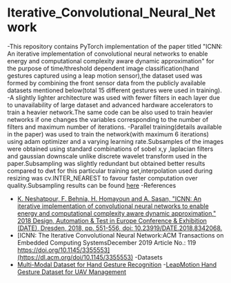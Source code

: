 # Iterative_Convolutional_Neural_Network
-This repository contains PyTorch implementation of the paper titled "ICNN: An iterative implementation of convolutional neural networks to enable energy and computational complexity aware dynamic approximation" for the purpose of time/threshold dependent image classification(hand gestures captured using a leap motion sensor),the dataset used was formed by combining the front sensor data from the publicly available datasets mentioned below(total 15 different gestures were used in training).
-A slightly lighter architecture was used with fewer filters in each layer due to unavailability of large dataset and advanced hardware accelerators to train a heavier network.The same code can be also used to train heavier networks if one changes the variables corresponding to the number of filters and maximum number of iterations.
-Parallel training(details available in the paper) was used to train the network(with maximum 6 iterations) using adam optimizer and a varying learning rate.Subsamples of the images were obtained using standard combinations of sobel x,y ,laplacian filters and gaussian downscale unlike discrete wavelet transform used in the paper.Subsampling was slightly redundant but obtained better results compared to dwt for this particular training set,interpolation used during resizing was cv.INTER_NEAREST to favour faster computation over quality.Subsampling results can be found [here](https://github.com/radr44/Iterative_Convolutional_Neural_Network/tree/master/subsamples)
-References
- [K. Neshatpour, F. Behnia, H. Homayoun and A. Sasan, "ICNN: An iterative implementation of convolutional neural networks to enable energy and computational complexity aware dynamic approximation," 2018 Design, Automation & Test in Europe Conference & Exhibition (DATE), Dresden, 2018, pp. 551-556, doi: 10.23919/DATE.2018.8342068.](https://ieeexplore.ieee.org/document/8342068)
- [ICNN: The Iterative Convolutional Neural Network:ACM Transactions on Embedded Computing SystemsDecember 2019 Article No.: 119 https://doi.org/10.1145/3355553](https://dl.acm.org/doi/10.1145/3355553)
-Datasets
- [Multi-Modal Dataset for Hand Gesture Recognition](https://www.kaggle.com/gti-upm/multimodhandgestrec)
-[LeapMotion Hand Gesture Dataset for UAV Management](https://www.kaggle.com/gti-upm/leaphandgestuav)
